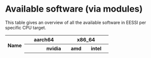 # Available software (via modules)

This table gives an overview of all the available software in EESSI per specific CPU target.

<p id="time"></p>
<table id="overview_table" class="ui celled table" style="width:100%">
    <thead>
        <tr>
            <th rowspan="3">Name</th>
            <th colspan="5">aarch64</th>
            <th colspan="9">x86_64</th>
        </tr>
        <tr>
            <th colspan="4"></th>
            <th colspan="1">nvidia</th>
            <th colspan="1"></th>
            <th colspan="3">amd</th>
            <th colspan="5">intel</th>
        </tr>
        <tr>
            <th colspan="1"></th>
            <th colspan="1"></th>
            <th colspan="1"></th>
            <th colspan="1"></th>
            <th colspan="1"></th>
            <th colspan="1"></th>
            <th colspan="1"></th>
            <th colspan="1"></th>
            <th colspan="1"></th>
            <th colspan="1"></th>
            <th colspan="1"></th>
            <th colspan="1"></th>
            <th colspan="1"></th>
            <th colspan="1"></th>
        </tr>
    </thead>
</table>

